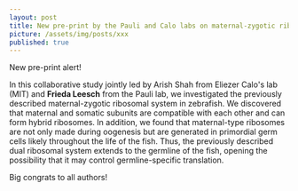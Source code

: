 ```yaml
---
layout: post
title: New pre-print by the Pauli and Calo labs on maternal-zygotic ribosomes
picture: /assets/img/posts/xxx
published: true
---
```

New pre-print alert! 

In this collaborative study jointly led by Arish Shah from Eliezer Calo's lab (MIT) and **Frieda Leesch** from the Pauli lab, we investigated the previously described maternal-zygotic ribosomal system in zebrafish. 
We discovered that maternal and somatic subunits are compatible with each other and can form hybrid ribosomes. In addition, we found that maternal-type ribosomes are not only made during oogenesis but are generated in primordial germ cells likely throughout the life of the fish. Thus, the previously described dual ribosomal system extends to the germline of the fish, opening the possibility that it may control germline-specific translation. 

Big congrats to all authors!
